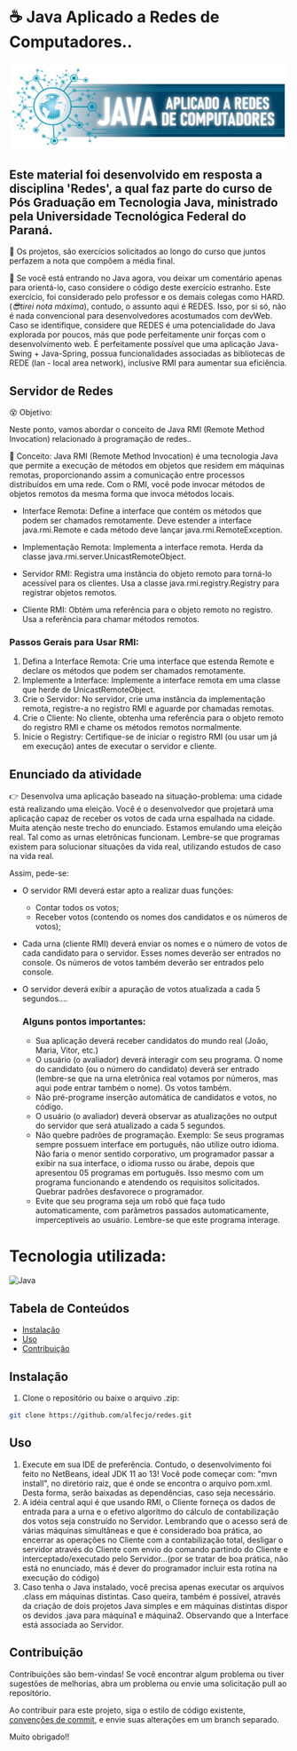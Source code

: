 # ☕ Java Aplicado a Redes de Computadores..
![redes](redes.jpg)

## Este material foi desenvolvido em resposta a disciplina 'Redes', a qual faz parte do curso de Pós Graduação em Tecnologia Java, ministrado pela Universidade Tecnológica Federal do Paraná.
🎉 Os projetos, são exercícios solicitados ao longo do curso que juntos perfazem a nota que compõem a média final.

🥋 Se você está entrando no Java agora, vou deixar um comentário apenas para orientá-lo, caso considere o código deste exercício estranho. Este exercício, foi considerado pelo professor e os demais colegas como HARD. (_😎tirei nota máxima_), contudo, o assunto aqui é REDES. Isso, por si só, não é nada convencional para desenvolvedores acostumados com devWeb. Caso se identifique, considere que REDES é uma potencialidade do Java explorada por poucos, más que pode perfeitamente unir forças com o desenvolvimento web. É perfeitamente possível que uma aplicação Java-Swing + Java-Spring, possua funcionalidades associadas as bibliotecas de REDE (lan - local area network), inclusive RMI para aumentar sua eficiência.

## Servidor de Redes

😵 Objetivo:

Neste ponto, vamos abordar o conceito de Java RMI (Remote Method Invocation) relacionado à programação de redes..

🧭 Conceito:
Java RMI (Remote Method Invocation) é uma tecnologia Java que permite a execução de métodos em objetos que residem em máquinas remotas, proporcionando assim a comunicação entre processos distribuídos em uma rede. Com o RMI, você pode invocar métodos de objetos remotos da mesma forma que invoca métodos locais.

- Interface Remota:
Define a interface que contém os métodos que podem ser chamados remotamente.
Deve estender a interface java.rmi.Remote e cada método deve lançar java.rmi.RemoteException.

- Implementação Remota:
Implementa a interface remota.
Herda da classe java.rmi.server.UnicastRemoteObject.

- Servidor RMI:
Registra uma instância do objeto remoto para torná-lo acessível para os clientes.
Usa a classe java.rmi.registry.Registry para registrar objetos remotos.

- Cliente RMI:
Obtém uma referência para o objeto remoto no registro.
Usa a referência para chamar métodos remotos.

### Passos Gerais para Usar RMI:
1. Defina a Interface Remota: Crie uma interface que estenda Remote e declare os métodos que podem ser chamados remotamente.
2. Implemente a Interface: Implemente a interface remota em uma classe que herde de UnicastRemoteObject.
3. Crie o Servidor: No servidor, crie uma instância da implementação remota, registre-a no registro RMI e aguarde por chamadas remotas.
4. Crie o Cliente: No cliente, obtenha uma referência para o objeto remoto do registro RMI e chame os métodos remotos normalmente.
5. Inicie o Registry: Certifique-se de iniciar o registro RMI (ou usar um já em execução) antes de executar o servidor e cliente.

## Enunciado da atividade
👉 Desenvolva uma aplicação baseado na situação-problema: uma cidade está realizando uma eleição. Você é o desenvolvedor que projetará uma aplicação capaz de receber os votos de cada urna espalhada na cidade. Muita atenção neste trecho do enunciado. Estamos emulando uma eleição real. Tal como as urnas eletrônicas funcionam. Lembre-se que programas existem para solucionar situações da vida real, utilizando estudos de caso na vida real. 

Assim, pede-se:

- O servidor RMI deverá estar apto a realizar duas funções:
    - Contar todos os votos;
    - Receber votos (contendo os nomes dos candidatos e os números de votos);

- Cada urna (cliente RMI) deverá enviar os nomes e o número de votos de cada candidato para o servidor.  Esses nomes deverão ser entrados no console. Os números de votos também deverão ser entrados pelo console.

- O servidor deverá exibir a apuração de votos atualizada a cada 5 segundos....

  ### Alguns pontos importantes:
  - Sua aplicação deverá receber candidatos do mundo real (João, Maria, Vitor, etc.)
  - O usuário (o avaliador) deverá interagir com seu programa. O nome do candidato (ou o número do candidato) deverá ser entrado (lembre-se que na urna eletrônica real votamos por     números, mas aqui pode entrar também o nome). Os votos também.
  - Não pré-programe inserção automática de candidatos e votos, no código.
  - O usuário (o avaliador) deverá observar as atualizações no output do servidor que será atualizado a cada 5 segundos.
  - Não quebre padrões de programação. Exemplo: Se seus programas sempre possuem interface em português, não utilize outro idioma. Não faria o menor sentido corporativo, um programador   passar a exibir na sua interface, o idioma russo ou árabe, depois que apresentou 05 programas em português. Isso mesmo com um programa funcionando e atendendo os requisitos solicitados.  Quebrar padrões desfavorece o programador.
  - Evite que seu programa seja um robô que faça tudo automaticamente, com parâmetros passados automaticamente, imperceptíveis ao usuário. Lembre-se que este programa interage.

# Tecnologia utilizada:

![Java](https://img.shields.io/badge/java-%23ED8B00.svg?style=for-the-badge&logo=openjdk&logoColor=white)

## Tabela de Conteúdos

- [Instalação](#Instalação)
- [Uso](#Uso)
- [Contribuição](#Contribuição)

## Instalação

1. Clone o repositório ou baixe o arquivo .zip:

```bash
git clone https://github.com/alfecjo/redes.git
```
## Uso

1. Execute em sua IDE de preferência. Contudo, o desenvolvimento foi feito no NetBeans, ideal JDK 11 ao 13! Você pode começar com: "mvn install", no diretório raiz, que é onde se    encontra o arquivo pom.xml. Desta forma, serão baixadas as dependências, caso seja necessário.
2. A idéia central aqui é que usando RMI, o Cliente forneça os dados de entrada para a urna e o efetivo algoritmo do cálculo de contabilização dos votos seja construído no Servidor. Lembrando que o acesso será de várias máquinas simultâneas e que é considerado boa prática, ao encerrar as operações no Cliente com a contabilização total, desligar o servidor através do Cliente com envio do comando partindo do Cliente e interceptado/executado pelo Servidor...(por se tratar de boa prática, não está no enunciado, más é dever do programador incluir esta rotina na execução do código)
3. Caso tenha o Java instalado, você precisa apenas executar os arquivos .class em máquinas distintas. Caso queira, também é possível, através da criação de dois projetos Java simples e em máquinas distintas dispor os devidos .java para máquina1 e máquina2. Observando que a Interface está associada ao Servidor.

## Contribuição

Contribuições são bem-vindas! Se você encontrar algum problema ou tiver sugestões de melhorias, abra um problema ou envie uma solicitação pull ao repositório.

Ao contribuir para este projeto, siga o estilo de código existente, [convenções de commit](https://www.conventionalcommits.org/en/v1.0.0/), e envie suas alterações em um branch separado.

Muito obrigado!!




